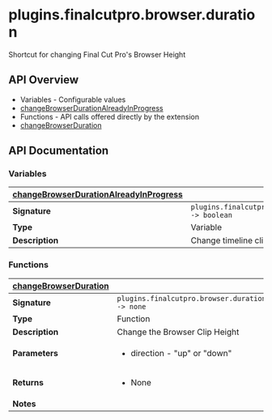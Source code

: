 # plugins.finalcutpro.browser.duration

Shortcut for changing Final Cut Pro's Browser Height

## API Overview
* Variables - Configurable values
 * [changeBrowserDurationAlreadyInProgress](#changeBrowserDurationAlreadyInProgress)
* Functions - API calls offered directly by the extension
 * [changeBrowserDuration](#changeBrowserDuration)

## API Documentation

### Variables

| [changeBrowserDurationAlreadyInProgress](#changeBrowserDurationAlreadyInProgress)         |                                                                                     |
| --------------------------------------------|-------------------------------------------------------------------------------------|
| **Signature**                               | `plugins.finalcutpro.browser.duration.changeBrowserDurationAlreadyInProgress -> boolean`                                                                    |
| **Type**                                    | Variable                                                                     |
| **Description**                             | Change timeline clip height already in progress.                                                                     |

### Functions

| [changeBrowserDuration](#changeBrowserDuration)         |                                                                                     |
| --------------------------------------------|-------------------------------------------------------------------------------------|
| **Signature**                               | `plugins.finalcutpro.browser.duration.changeBrowserDuration(direction) -> none`                                                                    |
| **Type**                                    | Function                                                                     |
| **Description**                             | Change the Browser Clip Height                                                                     |
| **Parameters**                              | <ul><li>direction - "up" or "down"</li></ul> |
| **Returns**                                 | <ul><li>None</li></ul>          |
| **Notes**                                   | <ul></ul>                |

